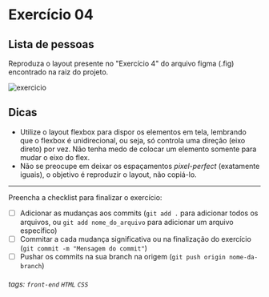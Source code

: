 # Exercício 04

## Lista de pessoas

Reproduza o layout presente no "Exercício 4" do arquivo figma (.fig) encontrado na raiz do projeto.

![exercicio](https://i.imgur.com/X20izOD.png)

## Dicas

- Utilize o layout flexbox para dispor os elementos em tela, lembrando que o flexbox é unidirecional, ou seja, só controla uma direção (eixo direto) por vez. Não tenha medo de colocar um elemento somente para mudar o eixo do flex.
- Não se preocupe em deixar os espaçamentos _pixel-perfect_ (exatamente iguais), o objetivo é reproduzir o layout, não copiá-lo.

---

Preencha a checklist para finalizar o exercício:

- [ ] Adicionar as mudanças aos commits (`git add .` para adicionar todos os arquivos, ou `git add nome_do_arquivo` para adicionar um arquivo específico)
- [ ] Commitar a cada mudança significativa ou na finalização do exercício (`git commit -m "Mensagem do commit"`)
- [ ] Pushar os commits na sua branch na origem (`git push origin nome-da-branch`)

###### tags: `front-end` `HTML` `CSS`

